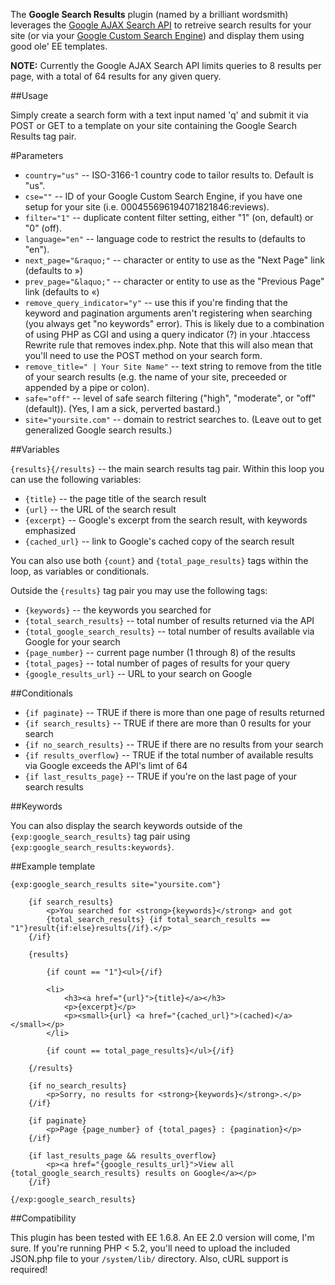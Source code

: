 The **Google Search Results** plugin (named by a brilliant wordsmith) leverages the [Google AJAX Search API](http://code.google.com/apis/ajaxsearch/) to retreive search results for your site (or via your [Google Custom Search Engine](http://www.google.com/cse/)) and display them using good ole' EE templates.

**NOTE:** Currently the Google AJAX Search API limits queries to 8 results per page, with a total of 64 results for any given query.

##Usage

Simply create a search form with a text input named 'q' and submit it via POST or GET to a template on your site containing the Google Search Results tag pair.

#Parameters

- `country="us"` -- ISO-3166-1 country code to tailor results to.  Default is "us".
- `cse=""` -- ID of your Google Custom Search Engine, if you have one setup for your site (i.e. 000455696194071821846:reviews).
- `filter="1"` -- duplicate content filter setting, either "1" (on, default) or "0" (off).
- `language="en"` -- language code to restrict the results to (defaults to "en").
- `next_page="&raquo;"` -- character or entity to use as the "Next Page" link (defaults to &raquo;)
- `prev_page="&laquo;"` -- character or entity to use as the "Previous Page" link (defaults to &laquo;)
- `remove_query_indicator="y"` -- use this if you're finding that the keyword and pagination arguments aren't registering when searching (you always get "no keywords" error). This is likely due to a combination of using PHP as CGI and using a query indicator (?) in your .htaccess Rewrite rule that removes index.php. Note that this will also mean that you'll need to use the POST method on your search form.
- `remove_title=" | Your Site Name"` -- text string to remove from the title of your search results (e.g. the name of your site, preceeded or appended by a pipe or colon).
- `safe="off"` -- level of safe search filtering ("high", "moderate", or "off" (default)). (Yes, I am a sick, perverted bastard.)
- `site="yoursite.com"` -- domain to restrict searches to. (Leave out to get generalized Google search results.)

##Variables

`{results}{/results}` -- the main search results tag pair. Within this loop you can use the following variables:

- `{title}` -- the page title of the search result
- `{url}` -- the URL of the search result
- `{excerpt}` -- Google's excerpt from the search result, with keywords emphasized
- `{cached_url}` --  link to Google's cached copy of the search result

You can also use both `{count}` and `{total_page_results}` tags within the loop, as variables or conditionals.

Outside the `{results}` tag pair you may use the following tags:

- `{keywords}` -- the keywords you searched for
- `{total_search_results}` -- total number of results returned via the API
- `{total_google_search_results}` -- total number of results available via Google for your search
- `{page_number}` -- current page number (1 through 8) of the results
- `{total_pages}` -- total number of pages of results for your query
- `{google_results_url}` -- URL to your search on Google

##Conditionals

- `{if paginate}` -- TRUE if there is more than one page of results returned
- `{if search_results}` -- TRUE if there are more than 0 results for your search
- `{if no_search_results}` -- TRUE if there are no results from your search
- `{if results_overflow}` -- TRUE if the total number of available results via Google exceeds the API's limt of 64
- `{if last_results_page}` -- TRUE if you're on the last page of your search results

##Keywords

You can also display the search keywords outside of the `{exp:google_search_results}` tag pair using `{exp:google_search_results:keywords}`.

##Example template

	{exp:google_search_results site="yoursite.com"}
		
		{if search_results}
			<p>You searched for <strong>{keywords}</strong> and got 
			{total_search_results} {if total_search_results == "1"}result{if:else}results{/if}.</p>
		{/if}
			
		{results}
		
			{if count == "1"}<ul>{/if}
			
			<li>
				<h3><a href="{url}">{title}</a></h3>
				<p>{excerpt}</p>
				<p><small>{url} <a href="{cached_url}">(cached)</a></small></p>
			</li>
			
			{if count == total_page_results}</ul>{/if}
			
		{/results}
			
		{if no_search_results}
			<p>Sorry, no results for <strong>{keywords}</strong>.</p>
		{/if}
		
		{if paginate}
			<p>Page {page_number} of {total_pages} : {pagination}</p>
		{/if}
		
		{if last_results_page && results_overflow}
			<p><a href="{google_results_url}">View all {total_google_search_results} results on Google</a></p>
		{/if}
		
	{/exp:google_search_results}

##Compatibility

This plugin has been tested with EE 1.6.8.  An EE 2.0 version will come, I'm sure. If you're running PHP < 5.2, you'll need to upload the included JSON.php file to your `/system/lib/` directory. Also, cURL support is required!

